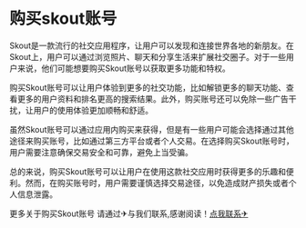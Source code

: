 # 购买skout账号

Skout是一款流行的社交应用程序，让用户可以发现和连接世界各地的新朋友。在Skout上，用户可以通过浏览照片、聊天和分享生活来扩展社交圈子。对于一些用户来说，他们可能想要购买Skout账号以获取更多功能和特权。

购买Skout账号可以让用户体验到更多的社交功能，比如解锁更多的聊天功能、查看更多的用户资料和排名更高的搜索结果。此外，购买账号还可以免除一些广告干扰，让用户的使用体验更加顺畅和舒适。

虽然Skout账号可以通过应用内购买来获得，但是有一些用户可能会选择通过其他途径来购买账号，比如通过第三方平台或者个人交易。在选择购买Skout账号时，用户需要注意确保交易安全和可靠，避免上当受骗。

总的来说，购买Skout账号可以让用户在使用这款社交应用时获得更多的乐趣和便利。然而，在购买账号时，用户需要谨慎选择交易途径，以免造成财产损失或者个人信息泄露。

更多关于购买Skout账号 请通过✈与我们联系,感谢阅读！[点我联系✈](https://blog.G208.com)